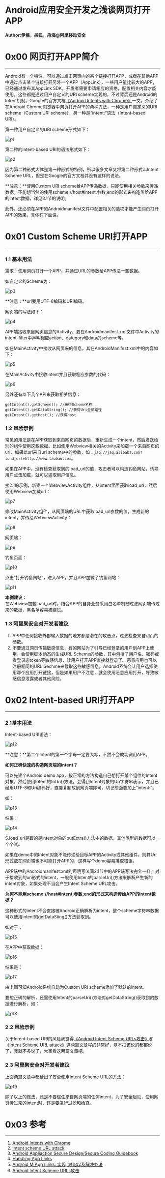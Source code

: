 # Android应用安全开发之浅谈网页打开APP

**Author:伊樵，呆狐，舟海@阿里移动安全**

0x00 网页打开APP简介
==============

* * *

Android有一个特性，可以通过点击网页内的某个链接打开APP，或者在其他APP中通过点击某个链接打开另外一个APP（AppLink），一些用户量比较大的APP，已经通过发布其AppLink SDK，开发者需要申请相应的资格，配置相关内容才能使用。这些都是通过用户自定义的URI scheme实现的，不过背后还是Android的Intent机制。Google的官方文档[《Android Intents with Chrome》](https://developer.chrome.com/multidevice/android/intents)一文，介绍了在Android Chrome浏览器中网页打开APP的两种方法，一种是用户自定义的URI scheme（Custom URI scheme），另一种是“intent:”语法（Intent-based URI）。

第一种用户自定义的URI scheme形式如下：

![p1](http://drops.javaweb.org/uploads/images/5ca2a855793ef842d9cec75d087a2cfebc07c7d7.jpg)

第二种的Intent-based URI的语法形式如下：

![p2](http://drops.javaweb.org/uploads/images/0b9e71e9b9d36c2e5ffb7e72731258616f74e2d7.jpg)

因为第二种形式大体是第一种形式的特例，所以很多文章又将第二种形式叫Intent Scheme URL，但是在Google的官方文档并没有这样的说法。

**注意：**使用Custom URI scheme给APP传递数据，只能使用相关参数来传递数据，不能想当然的使用scheme://host#intent;参数;end的形式来构造传给APP的intent数据。详见3.1节的说明。

此外，还必须在APP的Androidmanifest文件中配置相关的选项才能产生网页打开APP的效果，具体在下面讲。

0x01 Custom Scheme URI打开APP
===========================

* * *

### 1.1 基本用法

需求：使用网页打开一个APP，并通过URL的参数给APP传递一些数据。 

如自定义的Scheme为：

![p3](http://drops.javaweb.org/uploads/images/57141df39c6c4177d53e0ff1a5dfaffe57d009ee.jpg)

**注意：**uri要用UTF-8编码和URI编码。

网页端的写法如下：

![p4](http://drops.javaweb.org/uploads/images/f8228d2e3b243000f3249a21f14b1e2326df41b9.jpg)

APP端接收来自网页信息的Activity，要在Androidmanifest.xml文件中Activity的intent-filter中声明相应action、category和data的scheme等。 

如在MainActivity中接收从网页来的信息，其在AndroidManifest.xml中的内容如下：

![p5](http://drops.javaweb.org/uploads/images/8d6fbdcf5bd1285ac37c5b6fe2e4d20c98b48df9.jpg)

在MainActivity中接收intent并且获取相应参数的代码：

![p6](http://drops.javaweb.org/uploads/images/6ccd152ac4022cfe004a16468ba3cbd049e49010.jpg)

另外还有以下几个API来获取相关信息： 

```
getIntent().getScheme(); //获得Scheme名称 
getIntent().getDataString(); //获得Uri全部路径 
getIntent().getHost(); //获得host

```

### 1.2 风险示例

常见的用法是在APP获取到来自网页的数据后，重新生成一个intent，然后发送给别的组件使用这些数据。比如使用Webview相关的Activity来加载一个来自网页的url，如果此url来自url scheme中的参数，如：`jaq://jaq.alibaba.com?load_url=http://www.taobao.com`。

如果在APP中，没有检查获取到的load_url的值，攻击者可以构造钓鱼网站，诱导用户点击加载，就可以盗取用户信息。

接2.1的示例，新建一个WebviewActivity组件，从intent里面获取load_url，然后使用Webview加载url：

![p7](http://drops.javaweb.org/uploads/images/1cc2c28751cd640414dbe1b34d16bcde3c79a552.jpg)

修改MainActivity组件，从网页端的URL中获取load_url参数的值，生成新的intent，并传给WebviewActivity：

![p8](http://drops.javaweb.org/uploads/images/e593b2858321faf1054f502800d21b51a3d8d58d.jpg)

网页端：

![p9](http://drops.javaweb.org/uploads/images/163b3769184a69dff56ad23f2ce7fcaa4a123efe.jpg)

钓鱼页面：

![p10](http://drops.javaweb.org/uploads/images/80b203f2f130aa6fae51be996e0977651a3eea56.jpg)

点击“打开钓鱼网站”，进入APP，并且APP加载了钓鱼网站：

![p11](http://drops.javaweb.org/uploads/images/c1e48d6cdc9a090171ede04939253a78b03377db.jpg)

**本例建议：**  
在Webview加载load_url时，结合APP的自身业务采用白名单机制过滤网页端传过来的数据，黑名单容易被绕过。

### 1.3 阿里聚安全对开发者建议

1.  APP中任何接收外部输入数据的地方都是潜在的攻击点，过滤检查来自网页的参数。
2.  不要通过网页传输敏感信息，有的网站为了引导已经登录的用户到APP上使用，会使用脚本动态的生成URL Scheme的参数，其中包括了用户名、密码或者登录态token等敏感信息，让用户打开APP直接就登录了。恶意应用也可以注册相同的URL Sechme来截取这些敏感信息。Android系统会让用户选择使用哪个应用打开链接，但是如果用户不注意，就会使用恶意应用打开，导致敏感信息泄露或者其他风险。

0x02 Intent-based URI打开APP
==========================

* * *

### 2.1基本用法

Intent-based URI语法：

![p12](http://drops.javaweb.org/uploads/images/344fd52de4b04fe89d878c5e00e029fd2c574d2d.jpg)

**注意：**第二个Intent的第一个字母一定要大写，不然不会成功调用APP。

**如何正确快速的构造网页端的intent？**

可以先建个Android demo app，按正常的方法构造自己想打开某个组件的Intent对象，然后使用Intent的toUri()方法，会得到Intent对象的Uri字符串表示，并且已经用UTF-8和Uri编码好，直接复制放到网页端即可，切记前面要加上“intent:”。 

如：

![p13](http://drops.javaweb.org/uploads/images/30629c5906b9fda6730c6f77f609d4723472990d.jpg)

结果：

![p14](http://drops.javaweb.org/uploads/images/2162c061a0c8398f7dae4ae2429bf3bec2e97dde.jpg)

S.load_url是跟的是intent对象的putExtra()方法中的数据。其他类型的数据可以一个个试。

如果在demo中的Intent对象不能传递给目标APP的Activity或其他组件，则其Uri形式放在网页端也不可能打开APP的，这样写个demo容易排查错误。

APP端中的Androidmanifest.xml的声明写法同2.1节中的APP端写法完全一样。对于接收到的uri形式的intent，一般使用Intent的parseUri()方法来解析产生新的intent对象，如果处理不当会产生Intent Scheme URL攻击。

**为何不能用scheme://host#intent;参数;end的形式来构造传给APP的intent数据？**

这种形式的intent不会直接被Android正确解析为intent，整个scheme字符串数据可以使用Intent的getDataSting()方法获取到。 

如对于：

![p15](http://drops.javaweb.org/uploads/images/16e62a2d4f411c4c14cf60a3600ab45592d5aef1.jpg)

在APP中获取数据：

![p16](http://drops.javaweb.org/uploads/images/383c5bcf92876d8b1b8e6d5ddc1041c2a9de4f42.jpg)

结果是：

![p17](http://drops.javaweb.org/uploads/images/4b23e46574f9d4fe8bb1b7f22cfdbcc22d409385.jpg)

由上图可知Android系统自动为Custom URI scheme添加了默认的intent。 

要想正确的解析，还需使用Intent的parseUri()方法对getDataString()获取到的数据进行解析，如：

![p18](http://drops.javaweb.org/uploads/images/f2bf46be5c032850a560cb4881fa5cb78133d8cc.jpg)

### 2.2 风险示例

关于Intent-based URI的风险我觉得[《Android Intent Scheme URLs攻击》](http://blog.csdn.net/l173864930/article/details/36951805)和[《Intent Scheme URL attack》](http://drops.wooyun.org/papers/2893)这两篇文章写的非常好，基本把该说的都都说了，我就不多说了，大家看这两篇文章吧。

### 2.3 阿里聚安全对开发者建议

上面两篇文章中都给出了安全使用Intent Scheme URL的方法：

![p19](http://drops.javaweb.org/uploads/images/5655d490e635ced2ccc746659b38dbb21a77cd1e.jpg)

除了以上的做法，还是不要信任来自网页端的任何intent，为了安全起见，使用网页传过来的intent时，还是要进行过滤和检查。

0x03 参考
=======

* * *

1.  [Android Intents with Chrome](https://developer.chrome.com/multidevice/android/intents)
2.  [Intent scheme URL attack](http://drops.wooyun.org/papers/2893) 
3.  [Android Appliaction Secure Design/Secure Coding Guidebook](http://www.jssec.org/dl/android_securecoding_en.pdf)
4.  [Handling App Links](http://developer.android.com/intl/zh-cn/training/app-links/index.html)
5.  [Android M App Links: 实现, 缺陷以及解决办法](http://www.jcodecraeer.com/a/anzhuokaifa/androidkaifa/2015/0718/3200.html)
6.  [Android Intent Scheme URLs攻击](http://blog.csdn.net/l173864930/article/details/36951805)